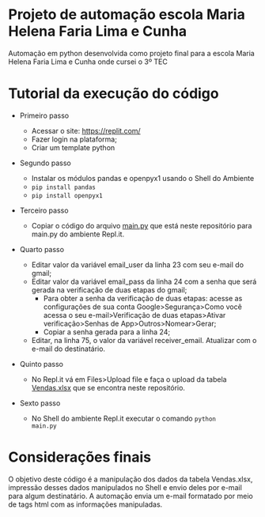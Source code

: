 # Projeto de automação escola Maria Helena Faria Lima e Cunha
Automação em python desenvolvida como projeto final para a escola Maria Helena Faria Lima e Cunha onde cursei o 3º TEC

# Tutorial da execução do código

- Primeiro passo
  - Acessar o site: https://replit.com/
  - Fazer login na plataforma;
  - Criar um template python
 
- Segundo passo
    - Instalar os módulos pandas e openpyx1 usando o Shell do Ambiente
    - <code>pip install pandas</code>
    - <code>pip install openpyx1</code>

- Terceiro passo
    - Copiar o código do arquivo [main.py](main.py) que está neste repositório para main.py do ambiente Repl.it.
 
- Quarto passo
    - Editar valor da variável email_user da linha 23 com seu e-mail do gmail;
    - Editar valor da variável email_pass da linha 24 com a senha que será gerada na verificação de duas etapas do gmail;
      - Para obter a senha da verificação de duas etapas: acesse as configurações de sua conta Google>Segurança>Como você acessa o seu e-mail>Verificação de duas etapas>Ativar verificação>Senhas de App>Outros>Nomear>Gerar;
      - Copiar a senha gerada para a linha 24;
    - Editar, na linha 75, o valor da variável receiver_email. Atualizar com o e-mail do destinatário.
 
- Quinto passo
  - No Repl.it vá em Files>Upload file e faça o upload da tabela [Vendas.xlsx](Vendas.xlsx) que se encontra neste repositório.
 
- Sexto passo
  - No Shell do ambiente Repl.it executar o comando <code>python main.py</code>

# Considerações finais
O objetivo deste código é a manipulação dos dados da tabela Vendas.xlsx, impressão desses dados manipulados no Shell e envio deles por e-mail para algum destinatário. A automação envia um e-mail formatado por meio de tags html com as informações manipuladas.
